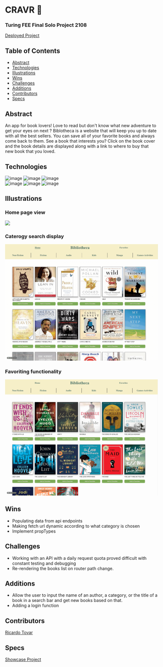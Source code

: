 # CRAVR :spaghetti:

### Turing FEE Final Solo Project 2108
[Deployed Project](https://inspiring-kilby-f14863.netlify.app/)

## Table of Contents
  - [Abstract](#Abstract)
  - [Technologies](#Technologies)
  - [Illustrations](#Illustrations)
  - [Wins](#Wins)
  - [Challenges](#Challenges)
  - [Additions](#Additions)
  - [Contributors](#Contributors)
  - [Specs](#Specs)

## Abstract
An app for book lovers! Love to read but don't know what new adventure to get your eyes on next ? Biblotheca is a website that will keep you up to date with all the best sellers. You can save all of your favorite books and always come back to them. See a book that interests you?  Click on the book cover and the book details are displayed along with a link to where to buy that new book that you loved.

## Technologies
![image](https://img.shields.io/badge/React-20232A?style=for-the-badge&logo=react&logoColor=61DAFB) ![image](https://img.shields.io/badge/React_Router-CA4245?style=for-the-badge&logo=react-router&logoColor=white) ![image](https://img.shields.io/badge/JavaScript-323330?style=for-the-badge&logo=javascript&logoColor=F7DF1E)   
![image](https://img.shields.io/badge/HTML5-E34F26?style=for-the-badge&logo=html5&logoColor=white)  ![image](https://img.shields.io/badge/Figma-F24E1E?style=for-the-badge&logo=figma&logoColor=white) ![image](https://img.shields.io/badge/Cypress-17202C?style=for-the-badge&logo=cypress&logoColor=white) 

## Illustrations

### Home page view
<img src='src/assets/home-view.gif'>  

### Caterogy search display
<img src='src/assets/category-display.gif'/>

### Favoriting functionality
<img src='src/assets/favoriting.gif'/>

## Wins
- Populating data from api endpoints
- Making fetch url dynamic according to what category is chosen
- Implement propTypes

## Challenges
- Working with an API with a daily request quota proved difficult with constant testing and debugging
- Re-rendering the books list on router path change.

## Additions
- Allow the user to input the name of an author, a category, or the title of a book in a search bar and get new books based on that.
- Adding a login function

## Contributors
[Ricardo Tovar](https://github.com/JRicardoT) 

## Specs
[Showcase Project](https://frontend.turing.edu/projects/module-3/showcase.html)
